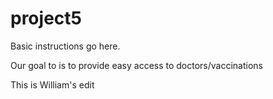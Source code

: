 # project5
Basic instructions go here.

Our goal to is to provide easy access to doctors/vaccinations

This is William's edit
